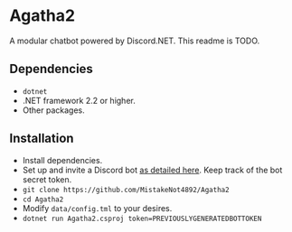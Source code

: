 # Agatha2
A modular chatbot powered by Discord.NET. This readme is TODO.

## Dependencies
- `dotnet`
- .NET framework 2.2 or higher.
- Other packages.

## Installation
- Install dependencies.
- Set up and invite a Discord bot [as detailed here](https://discordpy.readthedocs.io/en/latest/discord.html). Keep track of the bot secret token.
- `git clone https://github.com/MistakeNot4892/Agatha2`
- `cd Agatha2`
- Modify `data/config.tml` to your desires.
- `dotnet run Agatha2.csproj token=PREVIOUSLYGENERATEDBOTTOKEN`
